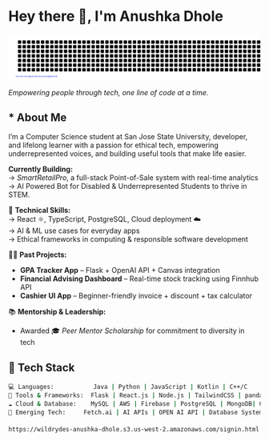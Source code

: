 # Hey there 👋, I'm Anushka Dhole

![gitartwork](https://github.com/anushkadhole/gitname/blob/main/gitartwork.svg?raw=true)

*Empowering people through tech, one line of code at a time.*

## * About Me
I’m a Computer Science student at San Jose State University, developer, and lifelong learner with a passion for ethical tech, empowering underrepresented voices, and building useful tools that make life easier.

**Currently Building:**  
→ *SmartRetailPro*, a full-stack Point-of-Sale system with real-time analytics  
→ AI Powered Bot for Disabled & Underrepresented Students to thrive in STEM.

🌱 **Technical Skills:**  
→ React ⚛️, TypeScript, PostgreSQL, Cloud deployment ☁️  
→ AI & ML use cases for everyday apps  
→ Ethical frameworks in computing & responsible software development

👩‍💻 **Past Projects:**  
- **GPA Tracker App** – Flask + OpenAI API + Canvas integration  
- **Financial Advising Dashboard** – Real-time stock tracking using Finnhub API  
- **Cashier UI App** – Beginner-friendly invoice + discount + tax calculator  

📚 **Mentorship & Leadership:**    
- Awarded 🎓 *Peer Mentor Scholarship* for commitment to diversity in tech  

## 🚀 Tech Stack

```bash
💻 Languages:           Java | Python | JavaScript | Kotlin | C++/C
🧰 Tools & Frameworks:  Flask | React.js | Node.js | TailwindCSS | pandas | Git| TypeScript | Next.js| REST API| Docker| Kubernetes
☁️ Cloud & Database:    MySQL | AWS | Firebase | PostgreSQL | MongoDB| GCP | AWS Lambda| AWS Cognito | Dynamo DB
🤖 Emerging Tech:     Fetch.ai | AI APIs | OPEN AI API | Database Systems | Agile Technology

https://wildrydes-anushka-dhole.s3.us-west-2.amazonaws.com/signin.html 
